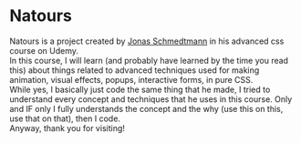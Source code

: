 # Natours

Natours is a project created by <a href="https://github.com/jonasschmedtmann">Jonas Schmedtmann</a> in his advanced css course on Udemy.<br>
In this course, I will learn (and probably have learned by the time you read this) about things related to advanced techniques used for making animation, visual effects, popups, interactive forms, in pure CSS.<br>
While yes, I basically just code the same thing that he made, I tried to understand every concept and techniques that he uses in this course. Only and IF only I fully understands the concept and the why (use this on this, use that on that), then I code.<br>
Anyway, thank you for visiting!
